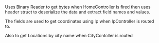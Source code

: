 Uses Binary Reader to get bytes when HomeController is fired then uses header struct to deserialize the data and extract field names and values.

The fields are used to get coordinates using Ip when IpController is routed to.

Also to get Locations by city name when CityContoller is routed

